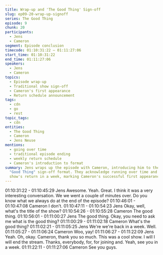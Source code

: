 ```yaml
---
title: Wrap-up and 'The Good Thing' Sign-off
slug: ep09-20-wrap-up-signoff
series: The Good Thing
episode: 9
chunk: 20
participants:
  - Jens
  - Cameron
segment: Episode conclusion
timecode: 01:10:31:22 – 01:11:27:06
start_time: 01:10:31:22
end_time: 01:11:27:06
speakers:
  - Jens
  - Cameron
topics:
  - Episode wrap-up
  - Traditional show sign-off
  - Cameron's first appearance
  - Return schedule announcement
tags:
  - cdn
  - go
  - rest
topic_tags:
  - cdn
entities:
  - The Good Thing
  - Cameron
  - Jens Neuse
mentions:
  - going over time
  - traditional episode ending
  - weekly return schedule
  - Cameron's introduction to format
summary: Jens wraps up the episode with Cameron, introducing him to the traditional
  "Good Thing" sign-off format. They acknowledge running over time and announce the
  show's return in a week, marking Cameron's successful first appearance on the podcast.
---
```


01:10:31:22 - 01:10:45:29
Jens
Awesome. Yeah. Great. I think it was a very interesting conversation. We we went a couple of
minutes over. Do you know what we always do at the end of the episode?
01:10:46:01 - 01:10:47:08
Cameron
I don't.
01:10:47:11 - 01:10:54:23
Jens
Okay, well, what's the title of the show?
01:10:54:26 - 01:10:55:28
Cameron
The good thing.
01:10:56:01 - 01:11:00:27
Jens
The good thing. Okay, you need to ask me what is the good thing?
01:11:00:29 - 01:11:02:18
Cameron
What's the good thing?
01:11:02:21 - 01:11:05:25
Jens
We're we're back in a week. Well.
01:11:05:27 - 01:11:06:24
Cameron
Woo, yay!
01:11:06:27 - 01:11:22:09
Jens
Yeah. Oh, okay. Cameron, thank you so much. This was a cool show. I will I will end the stream.
Thanks, everybody, for, for joining and. Yeah, see you in a week.
01:11:22:11 - 01:11:27:06
Cameron
See you guys.